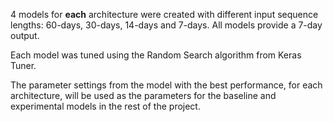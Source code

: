 4 models for **each** architecture were created with different input sequence lengths: 60-days, 30-days, 14-days and 7-days. All models provide a 7-day output.

Each model was tuned using the Random Search algorithm from Keras Tuner. 

The parameter settings from the model with the best performance, for each architecture, will be used as the parameters for the baseline and experimental models in the rest of the project.
